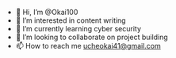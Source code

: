 - 👋 Hi, I’m @Okai100
- 👀 I’m interested in content writing
- 🌱 I’m currently learning cyber security
- 💞️ I’m looking to collaborate on project building 
- 📫 How to reach me ucheokai41@gmail.com
  

<!---
Okai100/Okai100 is a ✨ special ✨ repository because its `README.md` (this file) appears on your GitHub profile.
You can click the Preview link to take a look at your changes.
--->
